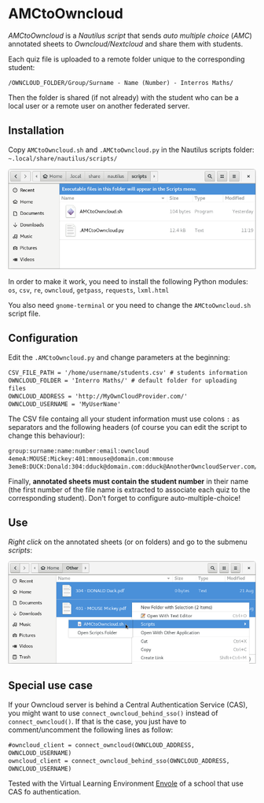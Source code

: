 # AMCtoOwncloud
*AMCtoOwncloud* is a *Nautilus script* that sends *auto multiple choice* (*AMC*) annotated sheets to *Owncloud/Nextcloud* and share them with students.

Each quiz file is uploaded to a remote folder unique to the corresponding student:

    /OWNCLOUD_FOLDER/Group/Surname - Name (Number) - Interros Maths/
    
Then the folder is shared (if not already) with the student who can be a local user or a remote user on another federated server.

## Installation
Copy `AMCtoOwncloud.sh` and `.AMCtoOwncloud.py` in the Nautilus scripts folder: `~.local/share/nautilus/scripts/`

<img src="/docs/InstallingScript.png" width="600x">

In order to make it work, you need to install the following Python modules:
`os`, `csv`, `re`, `owncloud`, `getpass`, `requests`, `lxml.html`

You also need `gnome-terminal` or you need to change the `AMCtoOwncloud.sh` script file.

## Configuration

Edit the `.AMCtoOwncloud.py` and change parameters at the beginning:
    
    CSV_FILE_PATH = '/home/username/students.csv' # students information
    OWNCLOUD_FOLDER = 'Interro Maths/' # default folder for uploading files
    OWNCLOUD_ADDRESS = 'http://MyOwnCloudProvider.com/'
    OWNCLOUD_USERNAME = 'MyUserName'
    
The CSV file containg all your student information must use colons `:` as separators and the following headers (of course you can edit the script to change this behaviour):

    group:surname:name:number:email:owncloud
    4emeA:MOUSE:Mickey:401:mmouse@domain.com:mmouse
    3emeB:DUCK:Donald:304:dduck@domain.com:dduck@AnotherOwncloudServer.com/owncloud
    
Finally, **annotated sheets must contain the student number** in their name
(the first number of the file name is extracted to associate each quiz to the corresponding student). Don't forget to configure auto-multiple-choice!
    
## Use
*Right click* on the annotated sheets (or on folders) and go to the submenu *scripts*:

<img src="/docs/UsingScript.png" width="600x">

## Special use case
If your Owncloud server is behind a Central Authentication Service (CAS), you might want to use `connect_owncloud_behind_sso()` instead of `connect_owncloud()`.
If that is the case, you just have to comment/uncomment the following lines as follow:

    #owncloud_client = connect_owncloud(OWNCLOUD_ADDRESS, OWNCLOUD_USERNAME)
    owncloud_client = connect_owncloud_behind_sso(OWNCLOUD_ADDRESS, OWNCLOUD_USERNAME)
    
Tested with the Virtual Learning Environment [Envole](https://envole.ac-dijon.fr) of a school that use CAS fo authentication.
